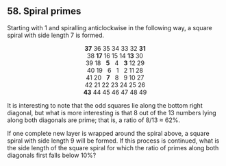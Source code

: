 ## 58. Spiral primes

Starting with 1 and spiralling anticlockwise in the following way, a square spiral with side length 7 is formed.

<p align="center">
  <strong>37</strong> 36 35 34 33 32 <strong>31</strong><br>
  38 <strong>17</strong> 16 15 14 <strong>13</strong> 30<br>
  39 18 &nbsp;&nbsp;<strong>5</strong> &nbsp;&nbsp;4 &nbsp;&nbsp;<strong>3</strong> 12 29<br>
  40 19 &nbsp;&nbsp;6 &nbsp;&nbsp;1 &nbsp;&nbsp;2 11 28<br>
  41 20 &nbsp;&nbsp;<strong>7</strong> &nbsp;&nbsp;8 &nbsp;&nbsp;9 10 27<br>
  42 21 22 23 24 25 26<br>
  <strong>43</strong> 44 45 46 47 48 49
</p>

It is interesting to note that the odd squares lie along the bottom right diagonal, but what is more interesting is that 8 out of the 13 numbers lying along both diagonals are prime; that is, a ratio of 8/13 &ap; 62%.

If one complete new layer is wrapped around the spiral above, a square spiral with side length 9 will be formed. If this process is continued, what is the side length of the square spiral for which the ratio of primes along both diagonals first falls below 10%?
